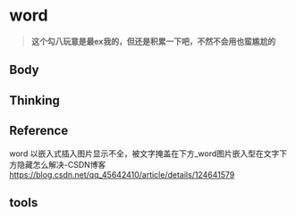 # word 

>**这个勾八玩意是最ex我的，但还是积累一下吧，不然不会用也蛮尴尬的**

## Body





## Thinking





## Reference

word 以嵌入式插入图片显示不全，被文字掩盖在下方_word图片嵌入型在文字下方隐藏怎么解决-CSDN博客
https://blog.csdn.net/qq_45642410/article/details/124641579





## tools
